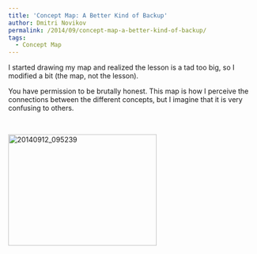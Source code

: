 ```yaml
---
title: 'Concept Map: A Better Kind of Backup'
author: Dmitri Novikov
permalink: /2014/09/concept-map-a-better-kind-of-backup/
tags:
  - Concept Map
---
```

I started drawing my map and realized the lesson is a tad too big, so I modified a bit (the map, not the lesson).

You have permission to be brutally honest. This map is how I perceive the connections between the different concepts, but I imagine that it is very confusing to others.

&nbsp;

[<img class="alignnone size-medium wp-image-8609" alt="20140912_095239" src="http://teaching.software-carpentry.org/wp-content/uploads/2014/09/20140912_095239-300x225.jpg" width="300" height="225" />][1]

 [1]: http://teaching.software-carpentry.org/wp-content/uploads/2014/09/20140912_095239.jpg
